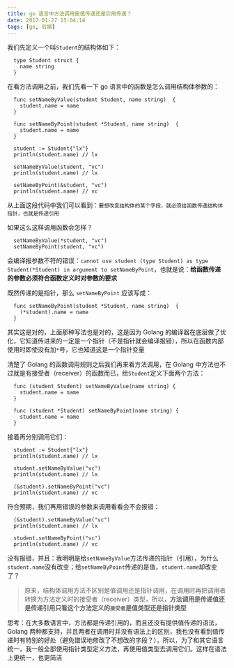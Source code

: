 ```yaml
---
title: go 语言中方法调用是值传递还是引用传递？
date: 2017-01-27 15:04:14
tags: [go, 后端]
---
```


我们先定义一个叫`Student`的结构体如下：

```Golang
  type Student struct {
    name string
  }
```
<!-- more -->

在看方法调用之前，我们先看一下 go 语言中的函数是怎么调用结构体参数的：

```Golang
  func setNameByValue(student Student, name string)  {
    student.name = name
  }

  func setNameByPoint(student *Student, name string)  {
    student.name = name
  }

  student := Student{"lx"}
  println(student.name) // lx

  setNameByValue(student, "vc")
  println(student.name) // lx

  setNameByPoint(&student, "vc")
  println(student.name) // vc
```

从上面这段代码中我们可以看到：`要想改变结构体的某个字段，就必须给函数传递结构体指针，也就是传递引用`

如果这么这样调用函数会怎样？

```Golang
  setNameByValue(*student, "vc")
  setNameByPoint(student, "vc")
```

会编译报参数不符的错误：`cannot use student (type Student) as type Student(*Student) in argument to setNameByPoint`，也就是说：**给函数传递的参数必须符合函数定义时对参数的要求**

既然传递的是指针，那么 `setNameByPoint` 应该写成：
```Golang
  func setNameByPoint(student *Student, name string)  {
    (*student).name = name
  }
```
其实这是对的，上面那种写法也是对的，这是因为 Golang 的编译器在底层做了优化，它知道传进来的一定是一个指针（不是指针就会编译报错），所以在函数内部使用时即使没有加`*`号，它也知道这是一个指针变量

清楚了 Golang 的函数调用规则之后我们再来看方法调用，在 Golang 中方法也不过就是有接受者（receiver）的函数而已，给`Student`定义下面两个方法：
```Golang
  func (student Student) setNameByValue(name string) {
    student.name = name
  }

  func (student *Student) setNameByPoint(name string) {
    student.name = name
  }
```

接着再分别调用它们：
```Golang
  student := Student{"lx"}
  println(student.name) // lx

  student.setNameByValue("vc")
  println(student.name) // lx

  (&student).setNameByPoint("vc")
  println(student.name) // vc
```
符合预期，我们再用错误的参数来调用看看会不会报错：
```Golang
  (&student).setNameByValue("vc")
  println(student.name) // lx

  student.setNameByPoint("vc")
  println(student.name) // vc
```
没有报错，并且：我明明是给`setNameByValue`方法传递的指针（引用），为什么`student.name`没有改变；给`setNameByPoint`传递的是值，`student.name`却改变了？
> 原来，结构体调用方法不区别是值调用还是指针调用，在调用时再把调用者转换为方法定义时的接受者（receiver）类型，所以，**方法调用是传递值还是传递引用只看这个方法定义的`接受者`是值类型还是指针类型**

思考：在大多数语言中，方法都是传递引用的，而且还没有提供值传递的语法，Golang 两种都支持，并且两者在调用时并没有语法上的区别，我也没有看到值传递时有特别的好处（避免错误地修改了不想改的字段？），所以，为了和其它语言统一，我一般全部使用指针类型定义方法，再使用值类型去调用它们。这样在语法上更统一，也更简洁
